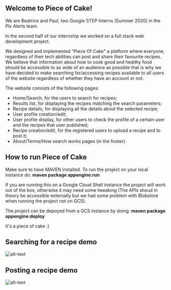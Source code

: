 Welcome to Piece of Cake!
-------------------------
We are Beatrice and Paul, two Google STEP Interns (Summer 2020) in the Plx Alerts team.

In the second half of our internship we worked on a full stack web development project. 

We designed and implemented "Piece Of Cake" a platform where everyone, regardless of their tech abilities can post and share their favourite recipes. We believe that information about how to cook good and healthy food should be accessible to as wide of an audience as possible that is why we have decided to make searching for/accessing recipes available to all users of the website regardless of whether they have an account or not.

The website consists of the following pages: <br>
* Home/Search, for the users to search for recipes; <br>
* Results list,  for displaying the recipes matching the search parameters; <br>
* Recipe details, for displaying all the details about the selected recipe; <br>
* User profile creation/edit; <br>
* User profile display, for other users to check the profile of a certain user and the recipes that user published; <br>
* Recipe creation/edit, for the registered users to upload a recipe and to post it; <br>
* About/Terms/How search works pages (in the footer). <br>

How to run Piece of Cake
----------

Make sure to have MAVEN installed. To run the project on your local instance do:  **maven package appengine:run**

If you are running this on a Google Cloud Shell instance the project will work out of the box, otherwise it may need some tweaking (The APIs shoud in theory be accessible externally but we had some problem with Blobstore when running the project not on GCS).

The project can be depoyed from a GCS instance by doing: **maven package appengine:deploy**

It's a piece of cake :)


Searching for a recipe demo
--------------------

![alt-text](demo/demo_user.gif)

Posting a recipe demo
-----------------------

![alt-text](demo/demo_creator.gif)
